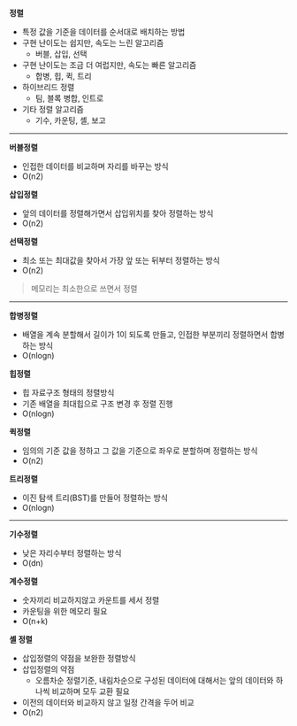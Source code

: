 **정렬**

- 특정 값을 기준을 데이터를 순서대로 배치하는 방법
- 구현 난이도는 쉽지만, 속도는 느린 알고리즘
    - 버블, 삽입, 선택
- 구현 난이도는 조금 더 여럽지만, 속도는 빠른 알고리즘
    - 합병, 힙, 퀵, 트리
- 하이브리드 정렬
    - 팀, 블록 병합, 인트로
- 기타 정렬 알고리즘
    - 기수, 카운팅, 셸, 보고
***
    
**버블정렬**
- 인접한 데이터를 비교하며 자리를 바꾸는 방식
- O(n2)

**삽입정렬**
- 앞의 데이터를 정렬해가면서 삽입위치를 찾아 정렬하는 방식
- O(n2)

**선택정렬**
- 최소 또는 최대값을 찾아서 가장 앞 또는 뒤부터 정렬하는 방식
- O(n2)

> 메모리는 최소한으로 쓰면서 정렬

***

**합병정렬**
- 배열을 계속 분할해서 길이가 1이 되도록 만들고, 인접한 부분끼리 정렬하면서 합병하는 방식
- O(nlogn)

**힙정렬**
- 힙 자료구조 형태의 정렬방식
- 기존 배열을 최대힙으로 구조 변경 후 정렬 진행
- O(nlogn)

**퀵정렬**
- 임의의 기준 값을 정하고 그 값을 기준으로 좌우로 분할하며 정렬하는 방식
- O(n2)

**트리정렬**
- 이진 탐색 트리(BST)를 만들어 정렬하는 방식
- O(nlogn)

***

**기수정렬**
- 낮은 자리수부터 정렬하는 방식
- O(dn)

**계수정렬**
- 숫자끼리 비교하지않고 카운트를 세서 정렬
- 카운팅을 위한 메모리 필요
- O(n+k)

**셸 정렬**
- 삽입정렬의 약점을 보완한 정렬방식
- 삽입정렬의 약점
  - 오름차순 정렬기준, 내림차순으로 구성된 데이터에 대해서는 앞의 데이터와 하나씩 비교하며 모두 교환 필요
- 이전의 데이터와 비교하지 않고 일정 간격을 두어 비교
- O(n2)